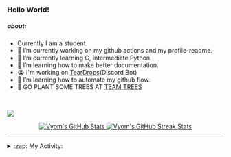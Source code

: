 ### Hello World!

##### about:
- Currently I am a student.
- 🔭 I’m currently working on my github actions and my profile-readme. 
- 🌱 I’m currently learning C, intermediate Python.
- 🌱 I’m learning how to make better documentation.
- 😭 I'm working on [TearDrops](https://github.com/Vyvy-vi/TearDrops)(Discord Bot)
- 🌱 I’m learning how to automate my github flow.
- 🌱 GO PLANT SOME TREES AT [TEAM TREES](https://teamtrees.org/)
<br>

<a href="https://twitter.com/Vyvy_viM"><img target="_blank" src="https://img.shields.io/badge/twitter%20@Vyvy_viM-0D95E8?style=for-the-badge&logo=twitter&logoColor=white"/></a> 
<br>



<p align="center">
<a href="https://github.com/Vyvy-vi/Vyvy-vi">
  <img src="https://profile-readme-git-master.vyvy-vi.vercel.app/api?username=Vyvy-vi&show_icons=true&line_height=27&count_private=true&title_color=ffffff&text_color=c9cacc&icon_color=2bbc8a&bg_color=1d1f21" alt="Vyom's GitHub Stats" />
</a></div>
<a href="https://github.com/DenverCoder1/github-readme-streak-stats">
  <img src="https://readme-stats.herokuapp.com/?user=Vyvy-vi&theme=dark" alt="Vyom's GitHub Streak Stats" />
</a>
</p>


---
<details>
  <summary>:zap: My Activity:</summary>
  
<!--START_SECTION:waka-->
![Profile Views](http://img.shields.io/badge/Profile%20Views-39-blue)

**I'm an Early 🐤** 

```text
🌞 Morning    30 commits     ████████░░░░░░░░░░░░░░░░░   34.48% 
🌆 Daytime    23 commits     ██████░░░░░░░░░░░░░░░░░░░   26.44% 
🌃 Evening    16 commits     ████░░░░░░░░░░░░░░░░░░░░░   18.39% 
🌙 Night      18 commits     █████░░░░░░░░░░░░░░░░░░░░   20.69%

```
📅 **I'm Most Productive on Monday** 

```text
Monday       25 commits     ███████░░░░░░░░░░░░░░░░░░   28.74% 
Tuesday      7 commits      ██░░░░░░░░░░░░░░░░░░░░░░░   8.05% 
Wednesday    8 commits      ██░░░░░░░░░░░░░░░░░░░░░░░   9.2% 
Thursday     9 commits      ██░░░░░░░░░░░░░░░░░░░░░░░   10.34% 
Friday       15 commits     ████░░░░░░░░░░░░░░░░░░░░░   17.24% 
Saturday     16 commits     ████░░░░░░░░░░░░░░░░░░░░░   18.39% 
Sunday       7 commits      ██░░░░░░░░░░░░░░░░░░░░░░░   8.05%

```


📊 **This Week I Spent My Time On** 

```text
🔥 Editors: 
Vim                      5 hrs 17 mins       ███████████████████████░░   95.4% 
VS Code                  15 mins             █░░░░░░░░░░░░░░░░░░░░░░░░   4.6%

🐱‍💻 Projects: 
XII-CS-pracs             1 hr 37 mins        ███████░░░░░░░░░░░░░░░░░░   29.42% 
Becca-Lyria              56 mins             ████░░░░░░░░░░░░░░░░░░░░░   17.0% 
gurkbot                  53 mins             ████░░░░░░░░░░░░░░░░░░░░░   15.99% 
Unknown Project          51 mins             ███░░░░░░░░░░░░░░░░░░░░░░   15.36% 
TearDrops                32 mins             ██░░░░░░░░░░░░░░░░░░░░░░░   9.81%

💻 Operating System: 
Mac                      5 hrs 32 mins       █████████████████████████   100.0%

```

**I Mostly Code in Python** 

```text
Python                   26 repos            ██████████████████░░░░░░░   74.29% 
SCSS                     2 repos             █░░░░░░░░░░░░░░░░░░░░░░░░   5.71% 
HTML                     2 repos             █░░░░░░░░░░░░░░░░░░░░░░░░   5.71% 
Processing               1 repo              ░░░░░░░░░░░░░░░░░░░░░░░░░   2.86% 
Swift                    1 repo              ░░░░░░░░░░░░░░░░░░░░░░░░░   2.86%

```



<!--END_SECTION:waka-->
</details>




